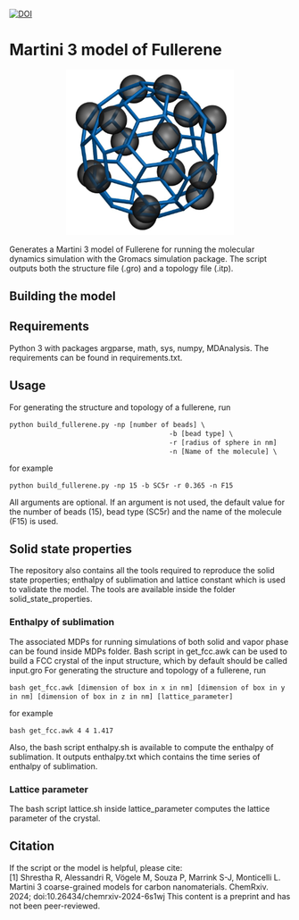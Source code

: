 [![DOI](https://zenodo.org/badge/781855086.svg)](https://doi.org/10.5281/zenodo.14825680)
# Martini 3 model of Fullerene
<p align="center">
<img src="fullerene_M3.png" width="300">
</p>

Generates a Martini 3 model of Fullerene for running the molecular dynamics simulation with the Gromacs simulation package. The script outputs both the structure file (.gro) and a topology file (.itp).


## Building the model


## Requirements

Python 3 with packages argparse, math, sys, numpy, MDAnalysis. The requirements can be found in requirements.txt.

## Usage

For generating the structure and topology of a fullerene, run
 ```
 python build_fullerene.py -np [number of beads] \
                                         -b [bead type] \
                                         -r [radius of sphere in nm]
                                         -n [Name of the molecule] \
 ```                                  

for example

    python build_fullerene.py -np 15 -b SC5r -r 0.365 -n F15

All arguments are optional. If an argument is not used, the default value for the number of beads (15), bead type (SC5r) and the name of the molecule (F15) is used.



## Solid state properties

The repository also contains all the tools required to reproduce the solid state properties; enthalpy of sublimation and lattice constant which is used to validate the model. The tools are available inside the folder solid_state_properties.

### Enthalpy of sublimation

The associated MDPs for running simulations of both solid and vapor phase can be found inside MDPs folder. Bash script in get_fcc.awk can be used to build a FCC crystal of the input structure, which by default should be called input.gro
For generating the structure and topology of a fullerene, run
 ```
 bash get_fcc.awk [dimension of box in x in nm] [dimension of box in y in nm] [dimension of box in z in nm] [lattice_parameter]

 ```   
 for example

    bash get_fcc.awk 4 4 1.417                              
Also, the bash script enthalpy.sh is available to compute the enthalpy of sublimation. It outputs enthalpy.txt which contains the time series of enthalpy of sublimation.

### Lattice parameter

The bash script lattice.sh inside lattice_parameter computes the lattice parameter of the crystal.


## Citation

If the script or the model is helpful, please cite:  
[1] Shrestha R, Alessandri R, Vögele M, Souza P, Marrink S-J, Monticelli L. Martini 3 coarse-grained models for carbon nanomaterials. ChemRxiv. 2024; doi:10.26434/chemrxiv-2024-6s1wj  This content is a preprint and has not been peer-reviewed.





